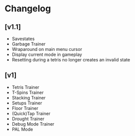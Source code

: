 # Changelog

## [v1.1]
- Savestates
- Garbage Trainer
- Wraparound on main menu cursor
- Display current mode in gameplay
- Resetting during a tetris no longer creates an invalid state

## [v1]
- Tetris Trainer
- T-Spins Trainer
- Stacking Trainer
- Setups Trainer
- Floor Trainer
- (Quick)Tap Trainer
- Drought Trainer
- Debug Mode Trainer
- PAL Mode
